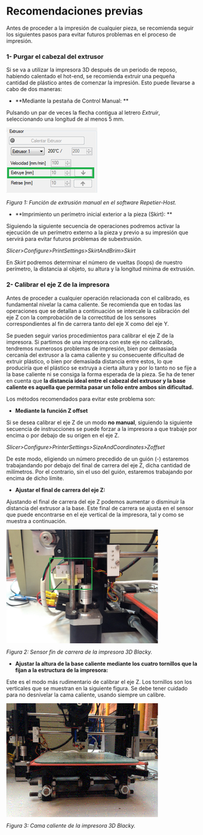 # Recomendaciones previas


Antes de proceder a la impresión de cualquier pieza, se recomienda seguir los siguientes pasos para evitar futuros problemas en el proceso de impresión.


### 1- **Purgar el cabezal del extrusor**

Si se va a utilizar la impresora 3D después de un periodo de reposo, habiendo calentado el hot-end, se recomienda extruir una pequeña cantidad de plástico antes de comenzar la impresión. Esto puede llevarse a cabo de dos maneras:

- **Mediante la pestaña de Control Manual: **

Pulsando un par de veces la flecha contigua al letrero *Extruir*, seleccionando una longitud de al menos 5 mm.

![](ext.png)

*Figura 1: Función de extrusión manual en el software Repetier-Host.*

- **Imprimiento un perímetro inicial exterior a la pieza (Skirt): **

Siguiendo la siguiente secuencia de operaciones podremos activar la ejecución de un perímetro externo a la pieza y previo a su impresión que servirá para evitar futuros problemas de subextrusión.

*Slicer>Configure>PrintSettings>SkirtAndBrim>Skirt*

En *Skirt* podremos determinar el número de vueltas (loops) de nuestro perímetro, la distancia al objeto, su altura y la longitud mínima de extrusión.



### 2- Calibrar el eje Z de la impresora

Antes de proceder a cualquier operación relacionada con el calibrado, es fundamental nivelar la cama caliente. Se recomienda que en todas las operaciones que se detallan a continuación se intercale la calibración del eje Z con la comprobación de la correctitud de los sensores correspondientes al fin de carrera tanto del eje X como del eje Y.

Se pueden seguir varios procedimientos para calibrar el eje Z de la impresora. Si partimos de una impresora con este eje no calibrado, tendremos numerosos problemas de impresión, bien por demasiada cercanía del extrusor a la cama caliente y su consecuente dificultad de extruir plástico, o bien por demasíada distancia entre estos, lo que produciría que el plástico se extruya a cierta altura y por lo tanto no se fije a la base caliente ni se consiga la forma esperada de la pieza. Se ha de tener en cuenta que **la distancia ideal entre el cabezal del extrusor y la base caliente es aquella que permita pasar un folio entre ambos sin dificultad.**

Los métodos recomendados para evitar este problema son:

- **Mediante la función Z offset**

Si se desea calibrar el eje Z de un modo **no manual**, siguiendo la siguiente secuencia de instrucciones se puede forzar a la impresora a que trabaje por encima o por debajo de su origen en el eje Z.

*Slicer>Configure>PrinterSettings>SizeAndCoordinates>Zoffset*

De este modo, eligiendo un número precedido de un guión (-) estaremos trabajandando por debajo del final de carrera del eje Z, dicha cantidad de milímetros. Por el contrario, sin el uso del guión, estaremos trabajando por encima de dicho límite.

- **Ajustar el final de carrera del eje Z:**

Ajustando el final de carrera del eje Z podemos aumentar o disminuir la distancia del extrusor a la base. Este final de carrera se ajusta en el sensor que puede encontrarse en el eje vertical de la impresora, tal y como se muestra a continuación.

<img src="z.jpg" alt="z" height="300" width="400" align="middle">

*Figura 2: Sensor fin de carrera de la impresora 3D Blacky.*



- **Ajustar la altura de la base caliente mediante los cuatro tornillos que la fijan a la estructura de la impresora:**

Este es el modo más rudimentario de calibrar el eje Z. Los tornillos son los verticales que se muestran en la siguiente figura. Se debe tener cuidado para no desnivelar la cama caliente, usando siempre un calibre.

<img src="FullSizeRender.gif" alt="FSR" height="300" width="400" align="middle">

*Figura 3: Cama caliente de la impresora 3D Blacky.*